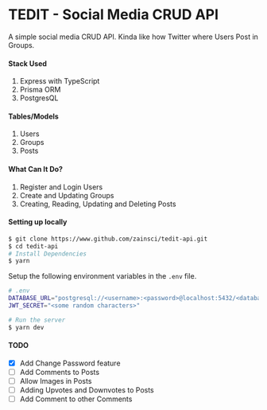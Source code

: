 # TEDIT - Social Media CRUD API

A simple social media CRUD API. Kinda like how Twitter where Users Post in Groups.

#### Stack Used

1. Express with TypeScript
2. Prisma ORM
3. PostgresQL

#### Tables/Models

1. Users
2. Groups
3. Posts

#### What Can It Do?

1. Register and Login Users
2. Create and Updating Groups
3. Creating, Reading, Updating and Deleting Posts

#### Setting up locally

```bash
$ git clone https://www.github.com/zainsci/tedit-api.git
$ cd tedit-api
# Install Dependencies
$ yarn
```

Setup the following environment variables in the `.env` file.

```bash
# .env
DATABASE_URL="postgresql://<username>:<password>@localhost:5432/<database_name>?schema=public"
JWT_SECRET="<some random characters>"
```

```bash
# Run the server
$ yarn dev
```

#### TODO

- [x] Add Change Password feature
- [ ] Add Comments to Posts
- [ ] Allow Images in Posts
- [ ] Adding Upvotes and Downvotes to Posts
- [ ] Add Comment to other Comments
